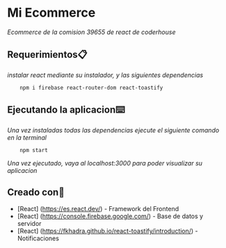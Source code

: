# Mi Ecommerce

_Ecommerce de la comision 39655 de react de coderhouse_

## Requerimientos📋

_instalar react mediante su instalador, y las siguientes dependencias_

```
    npm i firebase react-router-dom react-toastify
```

## Ejecutando la aplicacion⌨️

_Una vez instaladas todas las dependencias ejecute el siguiente comando en la terminal_

```
    npm start
```

_Una vez ejecutado, vaya al localhost:3000 para poder visualizar su aplicacion_

## Creado con🔧

* [React] (https://es.react.dev/) - Framework del Frontend
* [React] (https://console.firebase.google.com/) - Base de datos y servidor
* [React] (https://fkhadra.github.io/react-toastify/introduction/) - Notificaciones